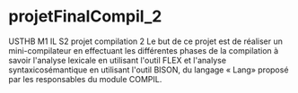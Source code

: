 # projetFinalCompil_2
USTHB M1 IL S2 projet compilation 2
Le but de ce projet est de réaliser un mini-compilateur en effectuant les différentes phases de
la compilation à savoir l'analyse lexicale en utilisant l'outil FLEX et l'analyse syntaxicosémantique
en utilisant l'outil BISON, du langage « Lang» proposé par les responsables du module COMPIL.
